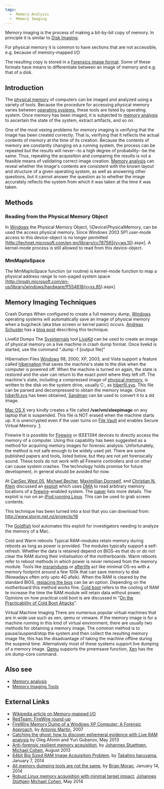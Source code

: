 ```yaml
---
tags:
  -  Memory Analysis
  -  Memory Imaging
---
```

Memory imaging is the process of making a bit-by-bit copy of memory. In
principle it is similar to [Disk Imaging](disk_imaging.md).

For physical memory it is common to have sections that are not
accessible, e.g. because of memory-mapped I/O

The resulting copy is stored in a [Forensics image
format](:category:forensics_file_formats.md). Some of these
formats have means to differentiate between an image of memory and e.g.
that of a disk.

## Introduction

The [physical memory](physical_memory.md) of computers can be
imaged and analyzed using a variety of tools. Because the procedure for
accessing physical memory varies between [operating
systems](operating_systems.md), these tools are listed by
operating system. Once memory has been imaged, it is subjected to
[memory analysis](memory_analysis.md) to ascertain the state of
the system, extract artifacts, and so on.

One of the most vexing problems for memory imaging is verifying that the
image has been created correctly. That is, verifying that it reflects
the actual contents of memory at the time of its creation. Because the
contents of memory are constantly changing on a running system, the
process can be repeated but the results will never--to a high degree of
probability--be the same. Thus, repeating the acquisition and comparing
the results is not a feasible means of validating correct image
creation. [Memory analysis](memory_analysis.md) can reveal
whether the image's contents are consistent with the known layout and
structure of a given operating system, as well as answering other
questions, but it cannot answer the question as to whether the image
accurately reflects the system from which it was taken at the time it
was taken.

## Methods

### Reading from the Physical Memory Object

In [Windows](windows.md) the Physical Memory Object,
\\\Device\PhysicalMemory, can be used the access physical memory. Since
Windows 2003 SP1 user-mode access to this device-object is no longer
permitted
\[<http://technet.microsoft.com/en-en/library/cc787565(v=ws.10>).aspx\].
A kernel-mode process is still allowed to read from this device-object.

### MmMapIoSpace

The MmMapIoSpace function (or routine) is kernel-mode function to map a
physical address range to non-paged system space
\[<http://msdn.microsoft.com/en-us/library/windows/hardware/ff554618(v=vs.85>).aspx\].

## Memory Imaging Techniques

Crash Dumps
When configured to create a full memory dump,
[Windows](windows.md) operating systems will automatically save
an image of physical memory when a bugcheck (aka blue screen or kernel
panic) occurs. [Andreas Schuster](andreas_schuster.md) has a
[blog
post](http://computer.forensikblog.de/en/2005/10/acquisition_2_crashdump.html)
describing this technique.

LiveKd Dumps
The [Sysinternals](sysinternals.md) tool
[LiveKd](http://www.microsoft.com/technet/sysinternals/SystemInformation/LiveKd.mspx)
can be used to create an image of physical memory on a live machine in
crash dump format. Once livekd is started, use the command ".dump -f
\[output file\]"

Hibernation Files
[Windows](windows.md) 98, 2000, XP, 2003, and Vista support a
feature called [hibernation](hibernation.md) that saves the
machine's state to the disk when the computer is powered off. When the
machine is turned on again, the state is restored and the user can
return to the exact point where they left off. The machine's state,
including a compressed image of [physical
memory](physical_memory.md), is written to the disk on the
system drive, usually C:, as [hiberfil.sys](hiberfil.sys.md).
This file can be parsed and decompressed to obtain the memory image.
Once [hiberfil.sys](hiberfil.sys.md) has been obtained,
[Sandman](http://sandman.msuiche.net/) can be used to convert it to a dd
image.

[Mac OS X](mac_os_x.md) very kindly creates a file called
**/var/vm/sleepimage** on any laptop that is suspended. This file is NOT
erased when the machine starts up. It is unencrypted even if the user
turns on [File Vault](file_vault.md) and enables Secure Virtual
Memory.
[1](http://pc-eye.blogspot.com/2008/08/live-memory-dump-on-mac-laptops.html).

Firewire
It is possible for [Firewire](firewire.md) or IEEE1394 devices
to directly access the memory of a computer. Using this capability has
been suggested as a method for acquiring memory images for forensic
analysis. Unfortunately, the method is not safe enough to be widely used
yet. There are some published papers and tools, listed below, but they
are not yet forensically sound. These tools do not work with all
Firewire controllers and on other can cause system crashes. The
technology holds promise for future development, in general should be
avoided for now.

At [CanSec West 05](cansec_west_05.md), [Michael
Becher](michael_becher.md), [Maximillian
Dornseif](maximillian_dornseif.md), and [Christian N.
Klein](christian_n._klein.md) discussed an
[exploit](exploit.md) which uses [DMA](DMA "wikilink") to read
arbitrary memory locations of a [firewire](firewire.md)-enabled
system. The
[paper](http://md.hudora.de/presentations/firewire/2005-firewire-cansecwest.pdf)
lists more details. The exploit is run on an [iPod running
Linux](http://ipodlinux.org/Main_Page). This can be used to grab screen
contents.

This technique has been turned into a tool that you can download from:
<http://www.storm.net.nz/projects/16>

The [Goldfish](http://digitalfire.ucd.ie/?page_id=430) tool automates
this exploit for investigators needing to analyze the memory of a Mac.

Cold and Warm reboots
Typical RAM-modules retain memory during reboots as long as power is
provided. The modules typically support a self-refresh. Whether the data
is retained depend on BIOS-es that do or do not clear the RAM during
their initialisation of the motherboards. Warm reboots refer to reboot
methods in which power is never removed from the memory module. Tools
like
[msramdump](http://mcgrewsecurity.com/oldsite/projects/msramdmp.1.html)
or
[afterlife](http://www.sei.cmu.edu/digitalintelligence/tools/afterlife/)
act like minimal OS-es with a memory footprint around a few 100k that
can save memory to disk (Nowadays often only upto 4G afaik). When the
RAM is cleared by the standard BIOS, [replacing the
bios](https://ohm2013.org/wiki/Village:Garrison#Lecture:_RAM_Memory_acquisition_using_live-BIOS_modification)
can be an option. Depending on the motherboard this method works fine.
[Cold boot](http://en.wikipedia.org/wiki/Cold_boot_attack) refers to the
cooling of RAM te increase the time the RAM module will retain data
without power. Opinions on how practical cold boot is are discussed in
"[On the Practicability of Cold Boot
Attacks](http://www1.cs.fau.de/filepool/projects/coldboot/fares_coldboot.pdf)".

Virtual Machine Imaging
There are numerous popular virtual machines that are in wide use such as
xen, qemu or vmware. If the memory image is for a machine running in
this kind of virtual environment, there are usually two methods for
obtaining a memory image. The common method is to pause/suspend/stop the
system and then collect the resulting memory image file, this has the
disadvantage of taking the machine offline during the suspend time.
Alternatively most of these systems support live dumping of a memory
image. [Qemu](http://www.qemu.org) supports the pmemsave function,
[Xen](http://www.xen.org) has the xm dump-core command.

## Also see

- [Memory analysis](memory_analysis.md)
- [Memory Imaging Tools](:tools:memory_imaging.md)

## External Links

- [Wikipedia article on Memory-mapped
  I/O](http://en.wikipedia.org/wiki/Memory-mapped_I/O)
- [RedTeam: FireWire
  round-up](http://web.archive.org/web/20101210223853/http://blogs.23.nu/RedTeam/0000/00/antville-5201)
- [FireWire Memory Dump of a Windows XP Computer: A Forensic
  Approach](http://www.friendsglobal.com/papers/FireWire%20Memory%20Dump%20of%20Windows%20XP.pdf),
  by [Antonio Martin](antonio_martin.md), 2007
- [Catching the ghost: how to discover ephemeral evidence with Live RAM
  analysis](http://forensic.belkasoft.com/en/live-ram-forensics) by Oleg
  Afonin and Yuri Gubanov, May 2013
- [Anti-forensic resilient memory
  acquisition](http://www.dfrws.org/2013/proceedings/DFRWS2013-13.pdf),
  by [Johannes Stuettgen](johannes_stuettgen.md), [Michael
  Cohen](michael_cohen.md), August 2013
- [64bit Big Sized RAM Image Acquisition
  Problem](http://takahiroharuyama.github.io/blog/2014/01/07/64bit-big-size-ram-acquisition-problem/),
  by [Takahiro haruyama](takahiro_haruyama.md), January 7, 2014
- [All memory dumping tools are not the
  same](http://brimorlabs.blogspot.com/2014/01/all-memory-dumping-tools-are-not-same.html),
  by [Brian Moran](brian_moran.md), January 14, 2014
- [Robust Linux memory acquisition with minimal target
  impact](http://www.rekall-forensic.com/docs/References/Papers/DFRWS2014EU.html),
  [Johannes Stüttgen](johannes_stüttgen.md) [Michael
  Cohen](michael_cohen.md), May 2014

